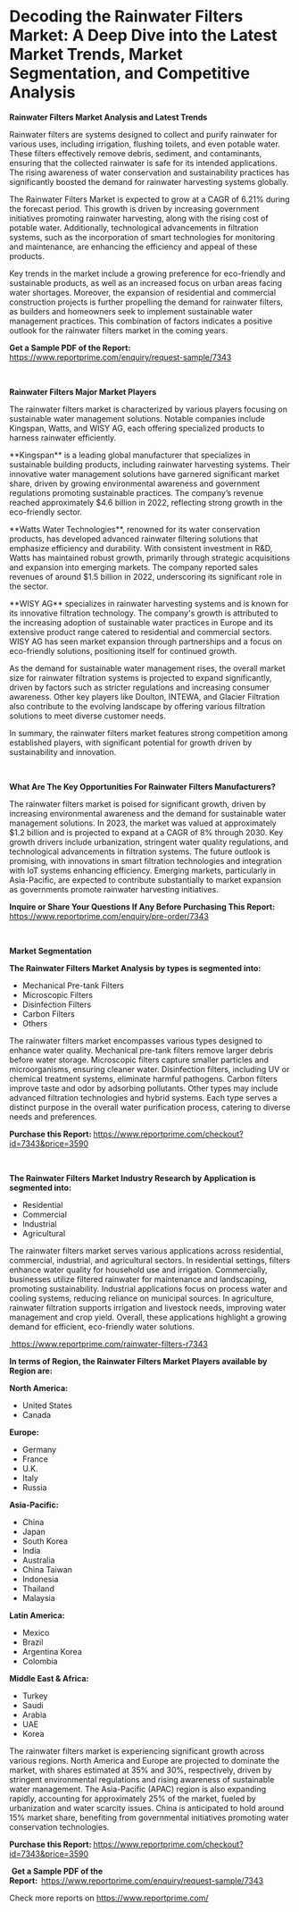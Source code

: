 <p><h1>Decoding the Rainwater Filters Market: A Deep Dive into the Latest Market Trends, Market Segmentation, and Competitive Analysis</h1></p><p><strong>Rainwater Filters Market Analysis and Latest Trends</strong></p>
<p><p>Rainwater filters are systems designed to collect and purify rainwater for various uses, including irrigation, flushing toilets, and even potable water. These filters effectively remove debris, sediment, and contaminants, ensuring that the collected rainwater is safe for its intended applications. The rising awareness of water conservation and sustainability practices has significantly boosted the demand for rainwater harvesting systems globally.</p><p>The Rainwater Filters Market is expected to grow at a CAGR of 6.21% during the forecast period. This growth is driven by increasing government initiatives promoting rainwater harvesting, along with the rising cost of potable water. Additionally, technological advancements in filtration systems, such as the incorporation of smart technologies for monitoring and maintenance, are enhancing the efficiency and appeal of these products.</p><p>Key trends in the market include a growing preference for eco-friendly and sustainable products, as well as an increased focus on urban areas facing water shortages. Moreover, the expansion of residential and commercial construction projects is further propelling the demand for rainwater filters, as builders and homeowners seek to implement sustainable water management practices. This combination of factors indicates a positive outlook for the rainwater filters market in the coming years.</p></p>
<p><strong>Get a Sample PDF of the Report:&nbsp;</strong> <a href="https://www.reportprime.com/enquiry/request-sample/7343?utm_campaign=2224&utm_medium=2&utm_source=Github&utm_content=ia&utm_term=19032025&utm_id=rainwater-filters">https://www.reportprime.com/enquiry/request-sample/7343</a></p>
<p>&nbsp;</p>
<p><strong>Rainwater Filters Major Market Players</strong></p>
<p><p>The rainwater filters market is characterized by various players focusing on sustainable water management solutions. Notable companies include Kingspan, Watts, and WISY AG, each offering specialized products to harness rainwater efficiently.</p><p>**Kingspan** is a leading global manufacturer that specializes in sustainable building products, including rainwater harvesting systems. Their innovative water management solutions have garnered significant market share, driven by growing environmental awareness and government regulations promoting sustainable practices. The company’s revenue reached approximately $4.6 billion in 2022, reflecting strong growth in the eco-friendly sector.</p><p>**Watts Water Technologies**, renowned for its water conservation products, has developed advanced rainwater filtering solutions that emphasize efficiency and durability. With consistent investment in R&D, Watts has maintained robust growth, primarily through strategic acquisitions and expansion into emerging markets. The company reported sales revenues of around $1.5 billion in 2022, underscoring its significant role in the sector.</p><p>**WISY AG** specializes in rainwater harvesting systems and is known for its innovative filtration technology. The company's growth is attributed to the increasing adoption of sustainable water practices in Europe and its extensive product range catered to residential and commercial sectors. WISY AG has seen market expansion through partnerships and a focus on eco-friendly solutions, positioning itself for continued growth.</p><p>As the demand for sustainable water management rises, the overall market size for rainwater filtration systems is projected to expand significantly, driven by factors such as stricter regulations and increasing consumer awareness. Other key players like Doulton, INTEWA, and Glacier Filtration also contribute to the evolving landscape by offering various filtration solutions to meet diverse customer needs.</p><p>In summary, the rainwater filters market features strong competition among established players, with significant potential for growth driven by sustainability and innovation.</p></p>
<p>&nbsp;</p>
<p><strong>What Are The Key Opportunities For Rainwater Filters Manufacturers?</strong></p>
<p><p>The rainwater filters market is poised for significant growth, driven by increasing environmental awareness and the demand for sustainable water management solutions. In 2023, the market was valued at approximately $1.2 billion and is projected to expand at a CAGR of 8% through 2030. Key growth drivers include urbanization, stringent water quality regulations, and technological advancements in filtration systems. The future outlook is promising, with innovations in smart filtration technologies and integration with IoT systems enhancing efficiency. Emerging markets, particularly in Asia-Pacific, are expected to contribute substantially to market expansion as governments promote rainwater harvesting initiatives.</p></p>
<p><strong>Inquire or Share Your Questions If Any Before Purchasing This Report:</strong> <a href="https://www.reportprime.com/enquiry/pre-order/7343?utm_campaign=2224&utm_medium=2&utm_source=Github&utm_content=ia&utm_term=19032025&utm_id=rainwater-filters">https://www.reportprime.com/enquiry/pre-order/7343</a></p>
<p>&nbsp;</p>
<p><strong>Market Segmentation</strong></p>
<p><strong>The Rainwater Filters Market Analysis by types is segmented into:</strong></p>
<p><ul><li>Mechanical Pre-tank Filters</li><li>Microscopic Filters</li><li>Disinfection Filters</li><li>Carbon Filters</li><li>Others</li></ul></p>
<p><p>The rainwater filters market encompasses various types designed to enhance water quality. Mechanical pre-tank filters remove larger debris before water storage. Microscopic filters capture smaller particles and microorganisms, ensuring cleaner water. Disinfection filters, including UV or chemical treatment systems, eliminate harmful pathogens. Carbon filters improve taste and odor by adsorbing pollutants. Other types may include advanced filtration technologies and hybrid systems. Each type serves a distinct purpose in the overall water purification process, catering to diverse needs and preferences.</p></p>
<p><strong>Purchase this Report:&nbsp;</strong><a href="https://www.reportprime.com/checkout?id=7343&price=3590&utm_campaign=2224&utm_medium=2&utm_source=Github&utm_content=ia&utm_term=19032025&utm_id=rainwater-filters">https://www.reportprime.com/checkout?id=7343&price=3590</a></p>
<p>&nbsp;</p>
<p><strong>The Rainwater Filters Market Industry Research by Application is segmented into:</strong></p>
<p><ul><li>Residential</li><li>Commercial</li><li>Industrial</li><li>Agricultural</li></ul></p>
<p><p>The rainwater filters market serves various applications across residential, commercial, industrial, and agricultural sectors. In residential settings, filters enhance water quality for household use and irrigation. Commercially, businesses utilize filtered rainwater for maintenance and landscaping, promoting sustainability. Industrial applications focus on process water and cooling systems, reducing reliance on municipal sources. In agriculture, rainwater filtration supports irrigation and livestock needs, improving water management and crop yield. Overall, these applications highlight a growing demand for efficient, eco-friendly water solutions.</p></p>
<p><a href="https://www.reportprime.com/rainwater-filters-r7343?utm_campaign=2224&utm_medium=2&utm_source=Github&utm_content=ia&utm_term=19032025&utm_id=rainwater-filters">&nbsp;https://www.reportprime.com/rainwater-filters-r7343</a></p>
<p><strong>In terms of Region, the Rainwater Filters Market Players available by Region are:</strong></p>
<p>
    <p> <strong> North America: </strong>
        <ul>
            <li>United States</li>
            <li>Canada</li>
        </ul>
        </p> 
    <p> <strong> Europe: </strong>
        <ul>
            <li>Germany</li>
            <li>France</li>
            <li>U.K.</li>
            <li>Italy</li>
            <li>Russia</li>
        </ul>
        </p> 
    <p> <strong> Asia-Pacific: </strong>
        <ul>
            <li>China</li>
            <li>Japan</li>
            <li>South Korea</li>
            <li>India</li>
            <li>Australia</li>
            <li>China Taiwan</li>
            <li>Indonesia</li>
            <li>Thailand</li>
            <li>Malaysia</li>
        </ul>
        </p> 
    <p> <strong> Latin America: </strong>
        <ul>
            <li>Mexico</li>
            <li>Brazil</li>
            <li>Argentina Korea</li>
            <li>Colombia</li>
        </ul>
        </p> 
    <p> <strong> Middle East & Africa: </strong>
        <ul>
            <li>Turkey</li>
            <li>Saudi</li>
            <li>Arabia</li>
            <li>UAE</li>
            <li>Korea</li>
        </ul>
    </p>
    </p>
<p><p>The rainwater filters market is experiencing significant growth across various regions. North America and Europe are projected to dominate the market, with shares estimated at 35% and 30%, respectively, driven by stringent environmental regulations and rising awareness of sustainable water management. The Asia-Pacific (APAC) region is also expanding rapidly, accounting for approximately 25% of the market, fueled by urbanization and water scarcity issues. China is anticipated to hold around 15% market share, benefiting from governmental initiatives promoting water conservation technologies.</p></p>
<p><strong>Purchase this Report: </strong><a href="https://www.reportprime.com/checkout?id=7343&price=3590&utm_campaign=2224&utm_medium=2&utm_source=Github&utm_content=ia&utm_term=19032025&utm_id=rainwater-filters">https://www.reportprime.com/checkout?id=7343&price=3590</a></p>
<p>&nbsp;<strong>Get a Sample PDF of the Report:&nbsp;&nbsp;</strong><a href="https://www.reportprime.com/enquiry/request-sample/7343?utm_campaign=2224&utm_medium=2&utm_source=Github&utm_content=ia&utm_term=19032025&utm_id=rainwater-filters">https://www.reportprime.com/enquiry/request-sample/7343</a></p>
<p><strong></strong></p>
<p>Check more reports on <a href="https://www.reportprime.com/?utm_campaign=2224&utm_medium=2&utm_source=Github&utm_content=ia&utm_term=19032025&utm_id=rainwater-filters">https://www.reportprime.com/</a></p>